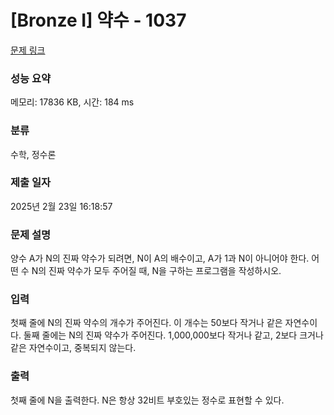 # [Bronze I] 약수 - 1037 

[문제 링크](https://www.acmicpc.net/problem/1037) 

### 성능 요약

메모리: 17836 KB, 시간: 184 ms

### 분류

수학, 정수론

### 제출 일자

2025년 2월 23일 16:18:57

### 문제 설명

<p>양수 A가 N의 진짜 약수가 되려면, N이 A의 배수이고, A가 1과 N이 아니어야 한다. 어떤 수 N의 진짜 약수가 모두 주어질 때, N을 구하는 프로그램을 작성하시오.</p>

### 입력 

 <p>첫째 줄에 N의 진짜 약수의 개수가 주어진다. 이 개수는 50보다 작거나 같은 자연수이다. 둘째 줄에는 N의 진짜 약수가 주어진다. 1,000,000보다 작거나 같고, 2보다 크거나 같은 자연수이고, 중복되지 않는다.</p>

### 출력 

 <p>첫째 줄에 N을 출력한다. N은 항상 32비트 부호있는 정수로 표현할 수 있다.</p>

